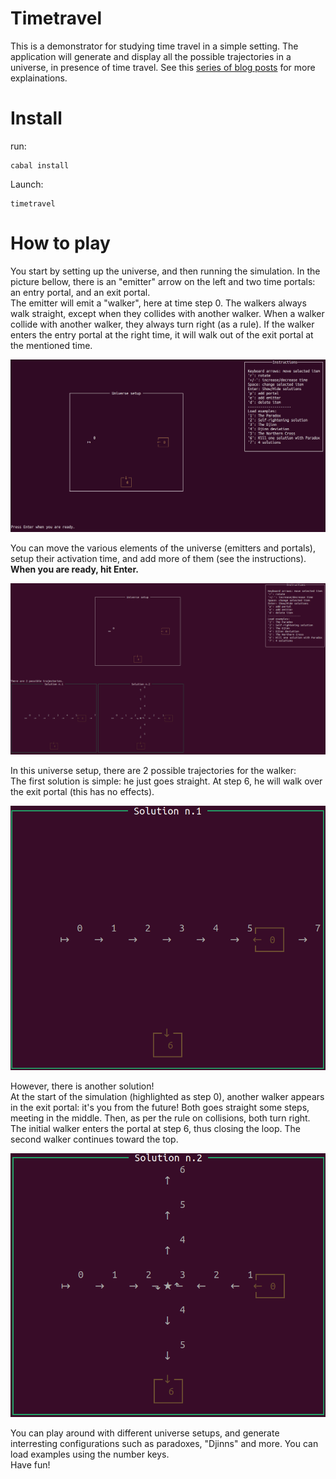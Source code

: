 # Timetravel

This is a demonstrator for studying time travel in a simple setting.
The application will generate and display all the possible trajectories in a universe, in presence of time travel.
See this [series of blog posts](https://www.corentindupont.info/blog/posts/Cosmology/2022-04-04-TimeTravel2.html) for more explainations.

Install
=======

run:
```
cabal install
```
Launch:
```
timetravel
```

How to play
===========

You start by setting up the universe, and then running the simulation.
In the picture bellow, there is an "emitter" arrow on the left and two time portals: an entry portal, and an exit portal.    
The emitter will emit a "walker", here at time step 0.
The walkers always walk straight, except when they collides with another walker. 
When a walker collide with another walker, they always turn right (as a rule).
If the walker enters the entry portal at the right time, it will walk out of the exit portal at the mentioned time.
   
![start](img/start.png)

You can move the various elements of the universe (emitters and portals), setup their activation time, and add more of them (see the instructions).   
**When you are ready, hit Enter.**

![whole](img/whole.gif)

In this universe setup, there are 2 possible trajectories for the walker:   
The first solution is simple: he just goes straight. At step 6, he will walk over the exit portal (this has no effects).

![sol1](img/sol1.gif)

However, there is another solution!   
At the start of the simulation (highlighted as step 0), another walker appears in the exit portal: it's you from the future! Both goes straight some steps, meeting in the middle. Then, as per the rule on collisions, both turn right. The initial walker enters the portal at step 6, thus closing the loop. The second walker continues toward the top.

![sol2](img/sol2.gif)

You can play around with different universe setups, and generate interresting configurations such as paradoxes, "Djinns" and more.
You can load examples using the number keys.   
Have fun!
